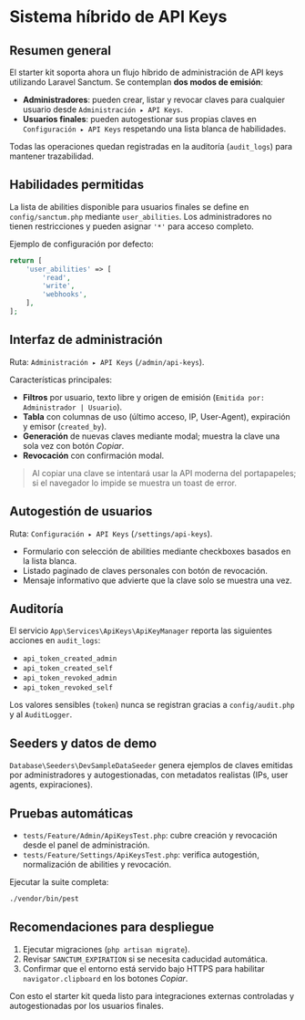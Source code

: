 # Sistema híbrido de API Keys

## Resumen general

El starter kit soporta ahora un flujo híbrido de administración de API keys utilizando Laravel Sanctum. Se contemplan **dos modos de emisión**:

- **Administradores**: pueden crear, listar y revocar claves para cualquier usuario desde `Administración ▸ API Keys`.
- **Usuarios finales**: pueden autogestionar sus propias claves en `Configuración ▸ API Keys` respetando una lista blanca de habilidades.

Todas las operaciones quedan registradas en la auditoría (`audit_logs`) para mantener trazabilidad.

## Habilidades permitidas

La lista de abilities disponible para usuarios finales se define en `config/sanctum.php` mediante `user_abilities`. Los administradores no tienen restricciones y pueden asignar `'*'` para acceso completo.

Ejemplo de configuración por defecto:

```php
return [
    'user_abilities' => [
        'read',
        'write',
        'webhooks',
    ],
];
```

## Interfaz de administración

Ruta: `Administración ▸ API Keys` (`/admin/api-keys`).

Características principales:

- **Filtros** por usuario, texto libre y origen de emisión (`Emitida por: Administrador | Usuario`).
- **Tabla** con columnas de uso (último acceso, IP, User-Agent), expiración y emisor (`created_by`).
- **Generación** de nuevas claves mediante modal; muestra la clave una sola vez con botón _Copiar_.
- **Revocación** con confirmación modal.

> Al copiar una clave se intentará usar la API moderna del portapapeles; si el navegador lo impide se muestra un toast de error.

## Autogestión de usuarios

Ruta: `Configuración ▸ API Keys` (`/settings/api-keys`).

- Formulario con selección de abilities mediante checkboxes basados en la lista blanca.
- Listado paginado de claves personales con botón de revocación.
- Mensaje informativo que advierte que la clave solo se muestra una vez.

## Auditoría

El servicio `App\Services\ApiKeys\ApiKeyManager` reporta las siguientes acciones en `audit_logs`:

- `api_token_created_admin`
- `api_token_created_self`
- `api_token_revoked_admin`
- `api_token_revoked_self`

Los valores sensibles (`token`) nunca se registran gracias a `config/audit.php` y al `AuditLogger`.

## Seeders y datos de demo

`Database\Seeders\DevSampleDataSeeder` genera ejemplos de claves emitidas por administradores y autogestionadas, con metadatos realistas (IPs, user agents, expiraciones).

## Pruebas automáticas

- `tests/Feature/Admin/ApiKeysTest.php`: cubre creación y revocación desde el panel de administración.
- `tests/Feature/Settings/ApiKeysTest.php`: verifica autogestión, normalización de abilities y revocación.

Ejecutar la suite completa:

```bash
./vendor/bin/pest
```

## Recomendaciones para despliegue

1. Ejecutar migraciones (`php artisan migrate`).
2. Revisar `SANCTUM_EXPIRATION` si se necesita caducidad automática.
3. Confirmar que el entorno está servido bajo HTTPS para habilitar `navigator.clipboard` en los botones _Copiar_.

Con esto el starter kit queda listo para integraciones externas controladas y autogestionadas por los usuarios finales.
